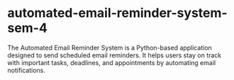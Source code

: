 # automated-email-reminder-system-sem-4
The Automated Email Reminder System is a Python-based application designed to send scheduled email reminders. It helps users stay on track with important tasks, deadlines, and appointments by automating email notifications.
